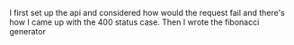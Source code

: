 I first set up the api and considered how would the request fail and there's how I came up with the 400 status case. Then I wrote the fibonacci generator